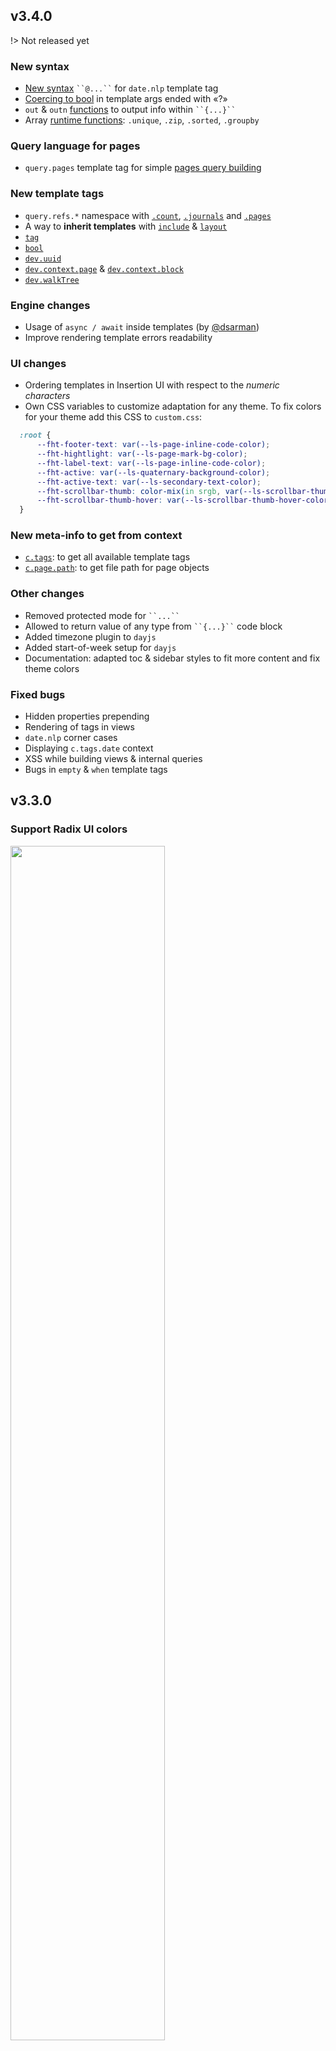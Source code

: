 ## v3.4.0
!> Not released yet

### New syntax
- [New syntax](reference__syntax.md#dates-nlp-syntax) ` ``@...`` ` for `date.nlp` template tag
- [Coercing to bool](reference__args.md#arg-properties) in template args ended with «?»
- `out` & `outn` [functions](reference__syntax.md#statement-syntax) to output info within ` ``{...}`` `
- Array [runtime functions](reference__syntax.md#statement-syntax): `.unique`, `.zip`, `.sorted`, `.groupby`

### Query language for pages
- `query.pages` template tag for simple [pages query building](reference__query_language.md#ql-pages)

### New template tags
- `query.refs.*` namespace with [`.count`](reference__tags.md#query-refs-count), [`.journals`](reference__tags.md#query-refs-journals) and [`.pages`](reference__tags.md#query-refs-pages)
- A way to **inherit templates** with [`include`](reference__tags.md#nesting-include) & [`layout`](reference__tags.md#nesting-layout)
- [`tag`](reference__tags.md#tag)
- [`bool`](reference__tags.md#bool)
- [`dev.uuid`](reference__tags.md#dev-uuid)
- [`dev.context.page`](reference__tags.md#dev-context-page) & [`dev.context.block`](reference__tags.md#dev-context-block)
- [`dev.walkTree`](reference__tags.md#dev-walk-tree)

### Engine changes
- Usage of `async / await` inside templates (by [@dsarman](https://github.com/dsarman))
- Improve rendering template errors readability

### UI changes
- Ordering templates in Insertion UI with respect to the *numeric characters*
- Own CSS variables to customize adaptation for any theme. To fix colors for your theme add this CSS to `custom.css`:
```css
  :root {
      --fht-footer-text: var(--ls-page-inline-code-color);
      --fht-hightlight: var(--ls-page-mark-bg-color);
      --fht-label-text: var(--ls-page-inline-code-color);
      --fht-active: var(--ls-quaternary-background-color);
      --fht-active-text: var(--ls-secondary-text-color);
      --fht-scrollbar-thumb: color-mix(in srgb, var(--ls-scrollbar-thumb-hover-color) 50%, transparent);
      --fht-scrollbar-thumb-hover: var(--ls-scrollbar-thumb-hover-color);
  }
```

### New meta-info to get from context
- [`c.tags`](reference__context.md#tags-context): to get all available template tags
- [`c.page.path`](reference__context.md#page-context): to get file path for page objects


### Other changes
- Removed protected mode for ` ``...`` `
- Allowed to return value of any type from ` ``{...}`` ` code block
- Added timezone plugin to `dayjs`
- Added start-of-week setup for `dayjs`
- Documentation: adapted toc & sidebar styles to fit more content and fix theme colors


### Fixed bugs
- Hidden properties prepending
- Rendering of tags in views
- `date.nlp` corner cases
- Displaying `c.tags.date` context
- XSS while building views & internal queries
- Bugs in `empty` & `when` template tags



## v3.3.0
### Support Radix UI colors
<img width="70%" src="https://github.com/stdword/logseq13-full-house-plugin/assets/1984175/3f871997-e21e-4305-8a06-70d2810b67c0"/>
<img width="70%" src="https://github.com/stdword/logseq13-full-house-plugin/assets/1984175/78e31cfc-4bb7-4a02-9ae3-19a5b009157e"/>



## v3.2.0
### Introduced UI for templates & views insertion :id=hello-ui
?> Stylized for any theme!
- [Insert templates or views](reference__commands.md#insertion-ui) <br/>
  <img width="70%" src="https://github.com/stdword/logseq13-full-house-plugin/assets/1984175/de4dd3fe-83b7-4b6f-8dd1-a7064933b583"/>
- Fuzzy search by name, type, and parent page <br/>
  <img width="70%" src="https://github.com/stdword/logseq13-full-house-plugin/assets/1984175/78105236-1b80-4282-870e-c28e9ca6ab16"/>
- Open page with the template by holding «Shift» key <br/>
  <img width="70%" src="https://github.com/stdword/logseq13-full-house-plugin/assets/1984175/0f1be295-93be-44a3-a2e0-802a8cbbeb44"/>
- [Hide items from list with «.»](reference__configuring.md#hiding-from-list) <br/>
  <img width="70%" src="https://github.com/stdword/logseq13-full-house-plugin/assets/1984175/a1afd929-4028-43a3-a5b3-d59e14e44ed0">
- [Restrict to View or Template only](reference__configuring.md#restricting-rendering) <br/>
  <img width="70%" src="https://github.com/stdword/logseq13-full-house-plugin/assets/1984175/0e18fe13-626d-48d8-b60f-e6d27f6256e2"/>
- [Provide usage hint](reference__configuring.md#default-usage) <br/>
  <img width="70%" src="https://github.com/stdword/logseq13-full-house-plugin/assets/1984175/ea605064-e9dc-477f-86ec-00e68e9ce118"/>
- [Control cursor position or text selection for arguments](reference__configuring.md#control-cursor) <br />
  <img width="70%" src="https://github.com/stdword/logseq13-full-house-plugin/assets/1984175/f1139f82-0a60-4a5b-8080-f8c6758ba9ea"/>


### Updated «Copy as ...» commands
- To support [usage hint](reference__configuring.md#default-usage)
- Added to [*page context menu*](reference__commands.md#indirect)



## v3.0.0
### New template syntax :id=new-syntax
!> Breaking change!

This version introduces the [new template syntax](reference__syntax.md) to support agile syntax expansion and to make it more simple.

| Changes: |      |      |
| ---: | :---: | :---: |
| **Before** | ` ``{ c.page.name }`` ` | ` ``{ ! var x = c.page.name _}`` ` |
| **After** | ` ``c.page.name`` ` | ` ``{ var x = c.page.name }`` ` |

For now the plugin tries to auto-detect the syntax version. However, this behavior will be disabled in future versions.

To manually convert your existing templates, use [this](reference__commands.md#convert-syntax-command) command.


### Rendering standard Logseq templates
1. Rendering *dynamic variables* (inside `<% ... %>`) according to [Logseq Docs](https://docs.logseq.com/#/page/60311eda-b6f7-4779-8187-8830545b3a64). See [*Reference*](reference__syntax.md#id=standard-syntax) for more details.
2. Possibility to mix standard Logseq templates syntax with other plugin [*Syntax*](reference__syntax.md).


### Template tag `date.nlp` for getting NLP dates
1. Relative to now moment
2. Relative to any custom date
3. Relative to current journal's page

See [*Reference*](reference__tags.md#id=date-nlp) for more details.


### Accessing positional arguments, excluding named ones
This inline view `{{renderer :view, "c.args.$1", :first 1, 2}}` renders to `2`.
See details [here](reference__args.md#accessing).

